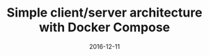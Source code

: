 ---
slug: "/compose"
date: "2016-12-11"
title: "Simple client/server architecture with Docker Compose"
description: "We will build a simple client/server architecture and then use Docker Compose to incapsulate the various components for the deployment."
image: "compose.png"
---